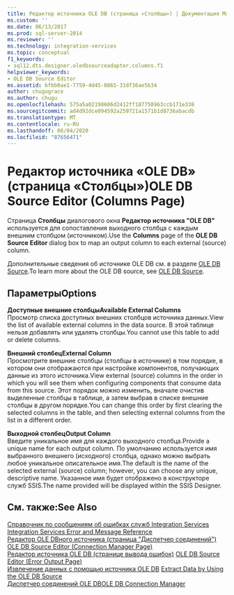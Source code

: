 ```yaml
---
title: Редактор источника OLE DB (страница «Столбцы») | Документация Майкрософт
ms.custom: ''
ms.date: 06/13/2017
ms.prod: sql-server-2014
ms.reviewer: ''
ms.technology: integration-services
ms.topic: conceptual
f1_keywords:
- sql12.dts.designer.oledbsourceadapter.columns.f1
helpviewer_keywords:
- OLE DB Source Editor
ms.assetid: bfbb0ae1-7759-4d45-8865-31df36ae5b34
author: chugugrace
ms.author: chugu
ms.openlocfilehash: 575a5a02198606d2412ff187750963ccb171e338
ms.sourcegitcommit: ad4d92dce894592a259721a1571b1d8736abacdb
ms.translationtype: MT
ms.contentlocale: ru-RU
ms.lasthandoff: 08/04/2020
ms.locfileid: "87656471"
---
```

# <a name="ole-db-source-editor-columns-page"></a><span data-ttu-id="80449-102">Редактор источника «OLE DB» (страница «Столбцы»)</span><span class="sxs-lookup"><span data-stu-id="80449-102">OLE DB Source Editor (Columns Page)</span></span>
  <span data-ttu-id="80449-103">Страница **Столбцы** диалогового окна **Редактор источника "OLE DB"** используется для сопоставления выходного столбца с каждым внешним столбцом (источником).</span><span class="sxs-lookup"><span data-stu-id="80449-103">Use the **Columns** page of the **OLE DB Source Editor** dialog box to map an output column to each external (source) column.</span></span>  
  
 <span data-ttu-id="80449-104">Дополнительные сведения об источнике OLE DB см. в разделе [OLE DB Source](data-flow/ole-db-source.md).</span><span class="sxs-lookup"><span data-stu-id="80449-104">To learn more about the OLE DB source, see [OLE DB Source](data-flow/ole-db-source.md).</span></span>  
  
## <a name="options"></a><span data-ttu-id="80449-105">Параметры</span><span class="sxs-lookup"><span data-stu-id="80449-105">Options</span></span>  
 <span data-ttu-id="80449-106">**Доступные внешние столбцы**</span><span class="sxs-lookup"><span data-stu-id="80449-106">**Available External Columns**</span></span>  
 <span data-ttu-id="80449-107">Просмотр списка доступных внешних столбцов источника данных.</span><span class="sxs-lookup"><span data-stu-id="80449-107">View the list of available external columns in the data source.</span></span> <span data-ttu-id="80449-108">В этой таблице нельзя добавлять или удалять столбцы.</span><span class="sxs-lookup"><span data-stu-id="80449-108">You cannot use this table to add or delete columns.</span></span>  
  
 <span data-ttu-id="80449-109">**Внешний столбец**</span><span class="sxs-lookup"><span data-stu-id="80449-109">**External Column**</span></span>  
 <span data-ttu-id="80449-110">Просмотрите внешние столбцы (столбцы в источнике) в том порядке, в котором они отображаются при настройке компонентов, получающих данные из этого источника.</span><span class="sxs-lookup"><span data-stu-id="80449-110">View external (source) columns in the order in which you will see them when configuring components that consume data from this source.</span></span> <span data-ttu-id="80449-111">Этот порядок можно изменить, вначале очистив выделенные столбцы в таблице, а затем выбрав в списке внешние столбцы в другом порядке.</span><span class="sxs-lookup"><span data-stu-id="80449-111">You can change this order by first clearing the selected columns in the table, and then selecting external columns from the list in a different order.</span></span>  
  
 <span data-ttu-id="80449-112">**Выходной столбец**</span><span class="sxs-lookup"><span data-stu-id="80449-112">**Output Column**</span></span>  
 <span data-ttu-id="80449-113">Введите уникальное имя для каждого выходного столбца.</span><span class="sxs-lookup"><span data-stu-id="80449-113">Provide a unique name for each output column.</span></span> <span data-ttu-id="80449-114">По умолчанию используется имя выбранного внешнего (исходного) столбца, однако можно выбрать любое уникальное описательное имя.</span><span class="sxs-lookup"><span data-stu-id="80449-114">The default is the name of the selected external (source) column; however, you can choose any unique, descriptive name.</span></span> <span data-ttu-id="80449-115">Указанное имя будет отображено в конструкторе служб SSIS.</span><span class="sxs-lookup"><span data-stu-id="80449-115">The name provided will be displayed within the SSIS Designer.</span></span>  
  
## <a name="see-also"></a><span data-ttu-id="80449-116">См. также:</span><span class="sxs-lookup"><span data-stu-id="80449-116">See Also</span></span>  
 <span data-ttu-id="80449-117">[Справочник по сообщениям об ошибках служб Integration Services](../../2014/integration-services/integration-services-error-and-message-reference.md) </span><span class="sxs-lookup"><span data-stu-id="80449-117">[Integration Services Error and Message Reference](../../2014/integration-services/integration-services-error-and-message-reference.md) </span></span>  
 <span data-ttu-id="80449-118">[Редактор OLE DBного источника &#40;страница "Диспетчер соединений"&#41;](../../2014/integration-services/ole-db-source-editor-connection-manager-page.md) </span><span class="sxs-lookup"><span data-stu-id="80449-118">[OLE DB Source Editor &#40;Connection Manager Page&#41;](../../2014/integration-services/ole-db-source-editor-connection-manager-page.md) </span></span>  
 <span data-ttu-id="80449-119">[Редактор источника OLE DB &#40;странице вывода ошибок&#41;](../../2014/integration-services/ole-db-source-editor-error-output-page.md) </span><span class="sxs-lookup"><span data-stu-id="80449-119">[OLE DB Source Editor &#40;Error Output Page&#41;](../../2014/integration-services/ole-db-source-editor-error-output-page.md) </span></span>  
 <span data-ttu-id="80449-120">[Извлечение данных с помощью источника OLE DB](data-flow/extract-data-by-using-the-ole-db-source.md) </span><span class="sxs-lookup"><span data-stu-id="80449-120">[Extract Data by Using the OLE DB Source](data-flow/extract-data-by-using-the-ole-db-source.md) </span></span>  
 [<span data-ttu-id="80449-121">Диспетчер соединений OLE DB</span><span class="sxs-lookup"><span data-stu-id="80449-121">OLE DB Connection Manager</span></span>](connection-manager/ole-db-connection-manager.md)  
  
  
